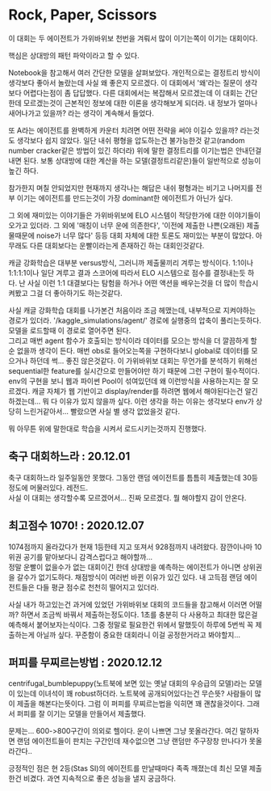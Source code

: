 # Rock, Paper, Scissors

이 대회는 두 에이전트가 가위바위보 천번을 겨뤄서 많이 이기는쪽이 이기는 대회이다.

핵심은 상대방의 패턴 파악이라고 할 수 있다.

Notebook을 참고해서 여러 간단한 모델을 살펴보았다. 개인적으로는 결정트리 방식이 생각보다 좋아서 놀랐는데 사실 왜 좋은지 모르겠다. 이 대회에서 '왜'라는 질문이 생각보다 어렵다는점이 좀 답답했다. 다른 대회에서는 복잡해서 모르겠는데 이 대회는 간단한데 모르겠는것이 근본적인 정보에 대한 이론을 생각해보게 되더라. 내 정보가 얼마나 새어나가고 있을까? 라는 생각이 계속해서 들었다.

또 A라는 에이전트를 완벽하게 카운터 치려면 어떤 전략을 써야 이길수 있을까? 라는것도 생각보다 쉽지 않았다. 일단 내쉬 평형을 압도하는건 불가능한것 같고(random number cracker같은 방법이 있긴 하더라) 위에 말한 결정트리를 이기는법은 안내던걸 내면 된다. 보통 상대방에 대한 계산을 하는 모델(결정트리같은)들이 일반적으로 성능이 높긴 하다. 

참가한지 며칠 안되었지만 현재까지 생각나는 해답은 내쉬 평형과는 비기고 나머지를 전부 이기는 에이전트를 만드는것이 가장 dominant한 에이전트가 아닌가 싶다.

그 외에 재미있는 이야기들은 가위바위보에 ELO 시스템이 적당한가에 대한 이야기들이 오가고 있더라. 그 외에 '매칭이 너무 운에 의존한다', '이전에 제출한 나쁜(오래된) 제출물때문에 noise가 너무 많다' 등등 대회 자체에 대한 토론도 재미있는 부분이 많았다. 아무래도 다른 대회보다는 운빨이라는게 존재하긴 하는 대회인것같다.

캐글 강화학습은 대부분 versus방식, 그러니까 제출물끼리 겨루는 방식이다. 1:1이나 1:1:1:1이나 일단 겨루고 결과 스코어에 따라서 ELO 시스템으로 점수를 결정내는듯 하다. 난 사실 이런 1:1 대결보다는 탐험을 하거나 어떤 액션을 배우는것을 더 많이 학습시켜봤고 그걸 더 좋아하기도 하는것같다.

사실 캐글 강화학습 대회를 나가본건 처음이라 조금 헤맸는데, 내부적으로 지켜야하는 경로가 있더라. '/kaggle_simulations/agent/' 경로에 실행중의 압축이 풀리는듯하다. 모델을 로드할때 이 경로로 열어주면 된다.  
그리고 매번 agent 함수가 호출되는 방식이라 데이터를 모으는 방식을 더 깔끔하게 할 순 없을까 생각이 든다. 매번 obs로 들어오는쪽을 구현하다보니 global로 데이터를 모으거나 하던데 썩... 좋진 않은것같다. 이 가위바위보 대회는 무언가를 분석하기 위해선 sequential한 feature를 실시간으로 만들어야만 하기 때문에 그런 구현이 필수적이다. env의 구현을 보니 웹과 파이썬 Pool이 섞여있던데 왜 이런방식을 사용하는지는 잘 모르겠다. 캐글 자체가 웹 기반이고 display/render를 하려면 웹에서 해야된다는건 알긴하겠는데... 뭐 다 이유가 있지 않을까 싶다. 이런 생각을 하는 이유는 생각보다 env가 상당히 느린거같아서... 빨랐으면 사실 별 생각 없었을것 같다.

뭐 아무튼 위에 말한대로 학습을 시켜서 로드시키는것까지 진행했다.


## 축구 대회하느라 : 20.12.01

축구 대회하느라 일주일동안 못했다. 그동안 랜덤 에이전트를 틈틈히 제출했는데 30등 정도에 머물러있다. 레전드.  
사실 이 대회는 생각할수록 모르겠어서... 진짜 모르겠다. 뭘 해야할지 감이 안온다.


## 최고점수 1070! : 2020.12.07

1074점까지 올라갔다가 현재 1등한테 지고 또져서 928점까지 내려왔다. 잠깐이나마 10위권 공기를 맡아보다니 감격스럽다고 해야할까...  
정말 운빨이 없을수가 없는 대회이긴 한데 상대방을 예측하는 에이전트가 아니면 상위권을 갈수가 없기도하다. 채점방식이 여러번 바뀐 이유가 있긴 있다. 내 고득점 랜덤 에이전트들은 다들 평균 점수로 천천히 떨어지고 있더라.

사실 내가 하고있는건 과거에 있었던 가위바위보 대회의 코드들을 참고해서 이러면 어떨까? 하면서 조금씩 바꿔서 제출하는정도이다. 1초를 충분히 다 사용하고 최대한 많은걸 예측해서 붙어보자는식이다. 그중 정말로 필요한건 위에서 말했듯이 하루에 5번씩 꼭 제출하는게 아닐까 싶다. 꾸준함이 중요한 대회라니 이걸 공정한거라고 봐야할지...


## 퍼피를 무찌르는방법 : 2020.12.12

centrifugal_bumblepuppy(노트북에 보면 있는 옛날 대회의 우승급의 모델)라는 모델이 있는데 이녀석이 꽤 robust하더라. 노트북에 공개되어있다는건 무슨뜻? 사람들이 많이 제출을 해본다는뜻이다. 그럼 이 퍼피를 무찌르는법을 익히면 꽤 괜찮을것이다. 그래서 퍼피를 잘 이기는 모델을 만들어서 제출했다.

문제는... 600->800구간이 의외로 헬이다. 운이 나쁘면 그냥 못올라간다. 여긴 말하자면 랜덤 에이전트들이 판치는 구간인데 재수없으면 그냥 랜덤만 주구장창 만나다가 못올라간다..

긍정적인 점은 현 2등(Stas SI)의 에이전트를 만날때마다 족족 깨졌는데 최신 모델 제출한건 비겼다. 과연 지속적으로 좋은 성능을 낼지 궁금하다.


